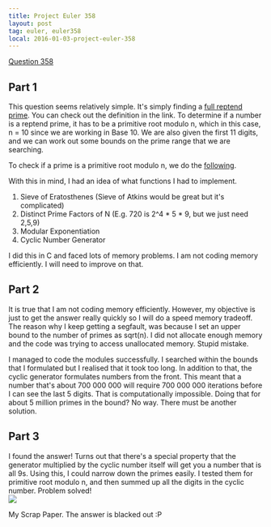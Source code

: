 ```yaml
---
title: Project Euler 358
layout: post
tag: euler, euler358
local: 2016-01-03-project-euler-358
---
```

<a href="https://projecteuler.net/problem=358">Question 358</a>
<h2>Part 1</h2>
This question seems relatively simple. It's simply finding a <a href="https://en.wikipedia.org/wiki/Full_reptend_prime">full reptend prime</a>. You can check out the definition in the link. To determine if a number is a reptend prime, it has to be a primitive root modulo n, which in this case, n = 10 since we are working in Base 10. We are also given the first 11 digits, and we can work out some bounds on the prime range that we are searching.

To check if a prime is a primitive root modulo n, we do the <a href="https://en.wikipedia.org/wiki/Primitive_root_modulo_n#Finding_primitive_roots">following</a>.

With this in mind, I had an idea of what functions I had to implement.

<ol>
	<li>Sieve of Eratosthenes (Sieve of Atkins would be great but it's complicated)</li>
	<li>Distinct Prime Factors of N (E.g. 720 is 2^4 * 5 * 9, but we just need 2,5,9)</li>
	<li>Modular Exponentiation</li>
	<li>Cyclic Number Generator</li>
</ol>

I did this in C and faced lots of memory problems. I am not coding memory efficiently. I will need to improve on that.

<h2>Part 2</h2>
It is true that I am not coding memory efficiently. However, my objective is just to get the answer really quickly so I will do a speed memory tradeoff. The reason why I keep getting a segfault, was because I set an upper bound to the number of primes as sqrt(n). I did not allocate enough memory and the code was trying to access unallocated memory. Stupid mistake.

I managed to code the modules successfully. I searched within the bounds that I formulated but I realised that it took too long. In addition to that, the cyclic generator formulates numbers from the front. This meant that a number that's about 700 000 000 will require 700 000 000 iterations before I can see the last 5 digits. That is computationally impossible. Doing that for about 5 million primes in the bound? No way. There must be another solution.

<h2>Part 3</h2>
I found the answer! Turns out that there's a special property that the generator multiplied by the cyclic number itself will get you a number that is all 9s. Using this, I could narrow down the primes easily. I tested them for primitive root modulo n, and then summed up all the digits in the cyclic number. Problem solved!

<div class="image-wrapper">
<img src="/images/{{page.local}}/1.jpg">
<p class="image-caption">My Scrap Paper. The answer is blacked out :P</p>
</div>



